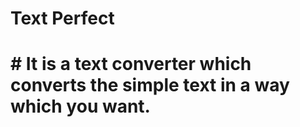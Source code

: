 # Text Perfect
 
# # It is a text converter which converts the simple text in a way which you want.
